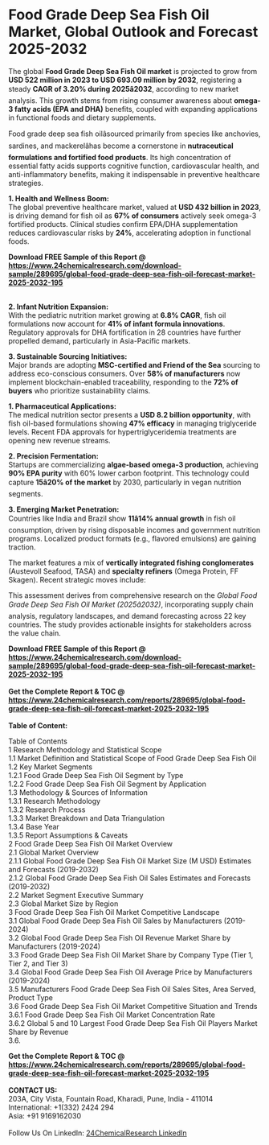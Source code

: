<h1>Food Grade Deep Sea Fish Oil Market, Global Outlook and Forecast 2025-2032</h1><p>The global <strong>Food Grade Deep Sea Fish Oil market</strong> is projected to grow from <strong>USD 522 million in 2023 to USD 693.09 million by 2032</strong>, registering a steady <strong>CAGR of 3.20% during 2025â2032</strong>, according to new market analysis. This growth stems from rising consumer awareness about <strong>omega-3 fatty acids (EPA and DHA)</strong> benefits, coupled with expanding applications in functional foods and dietary supplements.</p><p>Food grade deep sea fish oilâsourced primarily from species like anchovies, sardines, and mackerelâhas become a cornerstone in <strong>nutraceutical formulations and fortified food products</strong>. Its high concentration of essential fatty acids supports cognitive function, cardiovascular health, and anti-inflammatory benefits, making it indispensable in preventive healthcare strategies.</p><p><strong>1. Health and Wellness Boom:</strong><br>
The global preventive healthcare market, valued at <strong>USD 432 billion in 2023</strong>, is driving demand for fish oil as <strong>67% of consumers</strong> actively seek omega-3 fortified products. Clinical studies confirm EPA/DHA supplementation reduces cardiovascular risks by <strong>24%</strong>, accelerating adoption in functional foods.</p><div><b>Download FREE Sample of this Report @ 
            <a href="https://www.24chemicalresearch.com/download-sample/289695/global-food-grade-deep-sea-fish-oil-forecast-market-2025-2032-195">
            https://www.24chemicalresearch.com/download-sample/289695/global-food-grade-deep-sea-fish-oil-forecast-market-2025-2032-195</a></b></div><br><p><strong>2. Infant Nutrition Expansion:</strong><br>
With the pediatric nutrition market growing at <strong>6.8% CAGR</strong>, fish oil formulations now account for <strong>41% of infant formula innovations</strong>. Regulatory approvals for DHA fortification in 28 countries have further propelled demand, particularly in Asia-Pacific markets.</p><p><strong>3. Sustainable Sourcing Initiatives:</strong><br>
Major brands are adopting <strong>MSC-certified and Friend of the Sea</strong> sourcing to address eco-conscious consumers. Over <strong>58% of manufacturers</strong> now implement blockchain-enabled traceability, responding to the <strong>72% of buyers</strong> who prioritize sustainability claims.</p><p><strong>1. Pharmaceutical Applications:</strong><br>
The medical nutrition sector presents a <strong>USD 8.2 billion opportunity</strong>, with fish oil-based formulations showing <strong>47% efficacy</strong> in managing triglyceride levels. Recent FDA approvals for hypertriglyceridemia treatments are opening new revenue streams.</p><p><strong>2. Precision Fermentation:</strong><br>
Startups are commercializing <strong>algae-based omega-3 production</strong>, achieving <strong>90% EPA purity</strong> with 60% lower carbon footprint. This technology could capture <strong>15â20% of the market</strong> by 2030, particularly in vegan nutrition segments.</p><p><strong>3. Emerging Market Penetration:</strong><br>
Countries like India and Brazil show <strong>11â14% annual growth</strong> in fish oil consumption, driven by rising disposable incomes and government nutrition programs. Localized product formats (e.g., flavored emulsions) are gaining traction.</p><p>The market features a mix of <strong>vertically integrated fishing conglomerates</strong> (Austevoll Seafood, TASA) and <strong>specialty refiners</strong> (Omega Protein, FF Skagen). Recent strategic moves include:</p><p>This assessment derives from comprehensive research on the <em>Global Food Grade Deep Sea Fish Oil Market (2025â2032)</em>, incorporating supply chain analysis, regulatory landscapes, and demand forecasting across 22 key countries. The study provides actionable insights for stakeholders across the value chain.</p><div><b>Download FREE Sample of this Report @ 
            <a href="https://www.24chemicalresearch.com/download-sample/289695/global-food-grade-deep-sea-fish-oil-forecast-market-2025-2032-195">
            https://www.24chemicalresearch.com/download-sample/289695/global-food-grade-deep-sea-fish-oil-forecast-market-2025-2032-195</a></b></div><br><div><b>Get the Complete Report & TOC @ 
            <a href="https://www.24chemicalresearch.com/reports/289695/global-food-grade-deep-sea-fish-oil-forecast-market-2025-2032-195">
            https://www.24chemicalresearch.com/reports/289695/global-food-grade-deep-sea-fish-oil-forecast-market-2025-2032-195</a></b></div><br>
            <b>Table of Content:</b><p>Table of Contents<br />
1 Research Methodology and Statistical Scope<br />
1.1 Market Definition and Statistical Scope of Food Grade Deep Sea Fish Oil<br />
1.2 Key Market Segments<br />
1.2.1 Food Grade Deep Sea Fish Oil Segment by Type<br />
1.2.2 Food Grade Deep Sea Fish Oil Segment by Application<br />
1.3 Methodology & Sources of Information<br />
1.3.1 Research Methodology<br />
1.3.2 Research Process<br />
1.3.3 Market Breakdown and Data Triangulation<br />
1.3.4 Base Year<br />
1.3.5 Report Assumptions & Caveats<br />
2 Food Grade Deep Sea Fish Oil Market Overview<br />
2.1 Global Market Overview<br />
2.1.1 Global Food Grade Deep Sea Fish Oil Market Size (M USD) Estimates and Forecasts (2019-2032)<br />
2.1.2 Global Food Grade Deep Sea Fish Oil Sales Estimates and Forecasts (2019-2032)<br />
2.2 Market Segment Executive Summary<br />
2.3 Global Market Size by Region<br />
3 Food Grade Deep Sea Fish Oil Market Competitive Landscape<br />
3.1 Global Food Grade Deep Sea Fish Oil Sales by Manufacturers (2019-2024)<br />
3.2 Global Food Grade Deep Sea Fish Oil Revenue Market Share by Manufacturers (2019-2024)<br />
3.3 Food Grade Deep Sea Fish Oil Market Share by Company Type (Tier 1, Tier 2, and Tier 3)<br />
3.4 Global Food Grade Deep Sea Fish Oil Average Price by Manufacturers (2019-2024)<br />
3.5 Manufacturers Food Grade Deep Sea Fish Oil Sales Sites, Area Served, Product Type<br />
3.6 Food Grade Deep Sea Fish Oil Market Competitive Situation and Trends<br />
3.6.1 Food Grade Deep Sea Fish Oil Market Concentration Rate<br />
3.6.2 Global 5 and 10 Largest Food Grade Deep Sea Fish Oil Players Market Share by Revenue<br />
3.6.</p><div><b>Get the Complete Report & TOC @ 
            <a href="https://www.24chemicalresearch.com/reports/289695/global-food-grade-deep-sea-fish-oil-forecast-market-2025-2032-195">
            https://www.24chemicalresearch.com/reports/289695/global-food-grade-deep-sea-fish-oil-forecast-market-2025-2032-195</a></b></div><br><b>CONTACT US:</b><br>
            203A, City Vista, Fountain Road, Kharadi, Pune, India - 411014<br>
            International: +1(332) 2424 294<br>
            Asia: +91 9169162030 <br><br>
            Follow Us On LinkedIn: <a href="https://www.linkedin.com/company/24chemicalresearch/">24ChemicalResearch LinkedIn</a>